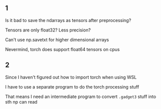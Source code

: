 ## 1

Is it bad to save the ndarrays as tensors after preprocessing?

Tensors are only float32? Less precision?

Can't use np.savetxt for higher dimensional arrays

Nevermind, torch does support float64 tensors on cpus

## 2

Since I haven't figured out how to import torch when using WSL

I have to use a separate program to do the torch processing stuff

That means I need an intermediate program to convert `.gadget3` stuff into sth np can read
